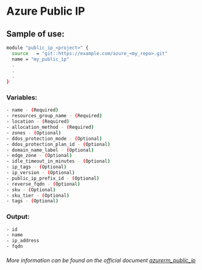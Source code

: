 # Azure Public IP

## Sample of use:

```bash
module "public_ip_<project>" {
  source   = "git::https://example.com/azure_<my_repo>.git"
  name = "my_public_ip"
  .
  .
  .
}
```

### Variables:

```bash
- name - (Required)
- resources_group_name - (Required)
- location - (Required)
- allocation_method - (Required)
- zones - (Optional)
- ddos_protection_mode - (Optional)
- ddos_protection_plan_id - (Optional)
- domain_name_label - (Optional)
- edge_zone - (Optional)
- idle_timeout_in_minutes - (Optional)
- ip_tags - (Optional)
- ip_version - (Optional)
- public_ip_prefix_id - (Optional)
- reverse_fqdn - (Optional)
- sku - (Optional)
- sku_tier - (Optional)
- tags - (Optional)
```

### Output:

```bash
- id
- name
- ip_address
- fqdn
```

###### More information can be found on the official document [azurerm_public_ip](https://registry.terraform.io/providers/hashicorp/azurerm/latest/docs/resources/public_ip)